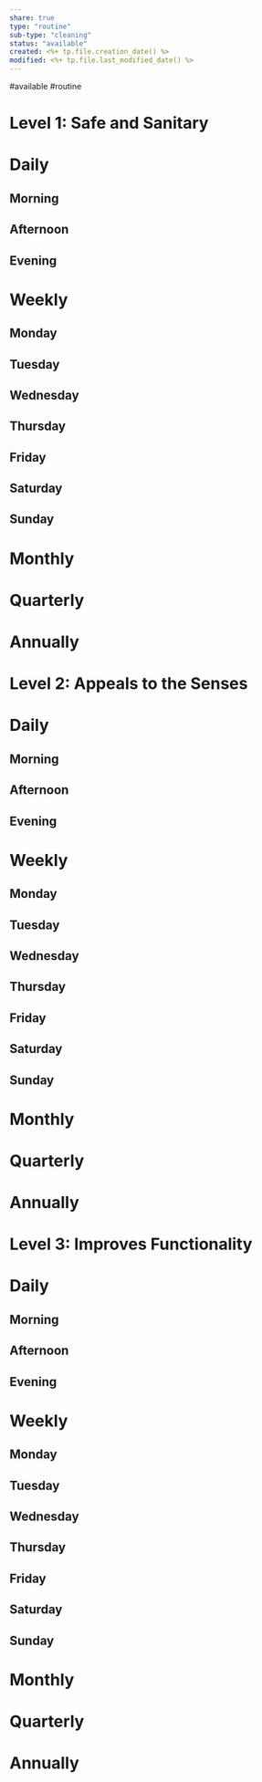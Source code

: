 ```yaml
---
share: true
type: "routine"
sub-type: "cleaning"
status: "available"
created: <%+ tp.file.creation_date() %> 
modified: <%+ tp.file.last_modified_date() %>
---
```

 #available #routine

# Level 1: Safe and Sanitary

# Daily
## Morning
## Afternoon
## Evening

# Weekly
## Monday
## Tuesday
## Wednesday
## Thursday
## Friday
## Saturday
## Sunday
# Monthly


# Quarterly


# Annually

# Level 2: Appeals to the Senses

# Daily
## Morning
## Afternoon
## Evening

# Weekly
## Monday
## Tuesday
## Wednesday
## Thursday
## Friday
## Saturday
## Sunday
# Monthly


# Quarterly


# Annually

# Level 3: Improves Functionality

# Daily
## Morning
## Afternoon
## Evening

# Weekly
## Monday
## Tuesday
## Wednesday
## Thursday
## Friday
## Saturday
## Sunday
# Monthly


# Quarterly

# Annually